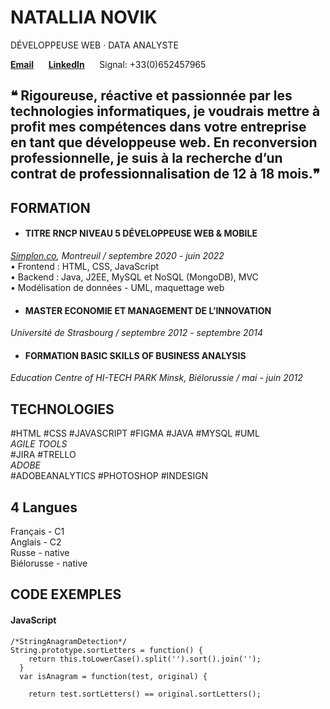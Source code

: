 # NATALLIA NOVIK
DÉVELOPPEUSE WEB · DATA ANALYSTE

 **[Email](natallia.a.novik@gmail.com)** &nbsp;&nbsp;&nbsp;&nbsp; **[LinkedIn]( https://www.linkedin.com/in/natallianovik/)** &nbsp;&nbsp;&nbsp;&nbsp;
 Signal: +33(0)652457965
 
## ❝ Rigoureuse, réactive et passionnée par les technologies informatiques, je voudrais mettre à profit mes compétences dans votre entreprise en tant que développeuse web. En reconversion professionnelle, je suis à la recherche d’un contrat de professionnalisation de 12 à 18 mois.❞

## FORMATION

* #### TITRE RNCP NIVEAU 5 DÉVELOPPEUSE WEB & MOBILE
_[Simplon.co](https://simplon.co/session/developpeur-web-et-web-mobile-30/414), Montreuil / septembre 2020 - juin 2022_ <br>
 • Frontend : HTML, CSS, JavaScript <br>
 • Backend : Java, J2EE, MySQL et NoSQL (MongoDB), MVC <br>
 • Modélisation de données - UML, maquettage web <br>

* #### MASTER ECONOMIE ET MANAGEMENT DE L’INNOVATION
_Université de Strasbourg / septembre 2012 - septembre 2014_

* #### FORMATION BASIC SKILLS OF BUSINESS ANALYSIS
_Education Centre of HI-TECH PARK Minsk, Biélorussie / mai - juin 2012_

## TECHNOLOGIES
#HTML #CSS #JAVASCRIPT #FIGMA #JAVA #MYSQL #UML<br>
_AGILE TOOLS_<br>
#JIRA #TRELLO<br>
_ADOBE_<br>
#ADOBEANALYTICS #PHOTOSHOP #INDESIGN<br>
## 4 Langues
Français - C1 <br> Anglais - C2 <br> Russe - native <br> Biélorusse - native

## CODE EXEMPLES  
#### JavaScript
```
/*StringAnagramDetection*/
String.prototype.sortLetters = function() {
    return this.toLowerCase().split('').sort().join('');
  }  
  var isAnagram = function(test, original) {
    
    return test.sortLetters() == original.sortLetters();
```
